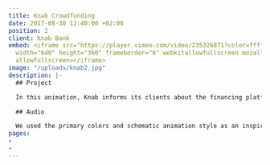 ```yaml
---
title: Knab Crowdfunding
date: 2017-08-30 12:40:00 +02:00
position: 2
client: Knab Bank
embed: <iframe src="https://player.vimeo.com/video/235326871?color=ffffff&title=0&byline=0&portrait=0"
  width="640" height="360" frameborder="0" webkitallowfullscreen mozallowfullscreen
  allowfullscreen></iframe>
image: "/uploads/knab2.jpg"
description: |-
  ## Project

  In this animation, Knab informs its clients about the financing platform, that makes crowdfunding for entrepreneurs possible.

  ## Audio

  We used the primary colors and schematic animation style as an inspiration for our sound design, to create a matching palette of round, colorful sounds.
pages:
- 
- 
---
```


